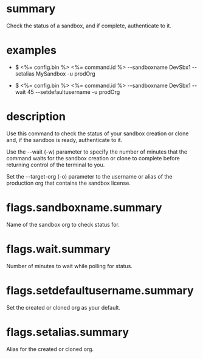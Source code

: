 # summary

Check the status of a sandbox, and if complete, authenticate to it.

# examples

- $ <%= config.bin %> <%= command.id %> --sandboxname DevSbx1 --setalias MySandbox -u prodOrg

- $ <%= config.bin %> <%= command.id %> --sandboxname DevSbx1 --wait 45 --setdefaultusername -u prodOrg

# description

Use this command to check the status of your sandbox creation or clone and, if the sandbox is ready, authenticate to it.

Use the --wait (-w) parameter to specify the number of minutes that the command waits for the sandbox creation or clone to complete before returning control of the terminal to you.

Set the --target-org (-o) parameter to the username or alias of the production org that contains the sandbox license.

# flags.sandboxname.summary

Name of the sandbox org to check status for.

# flags.wait.summary

Number of minutes to wait while polling for status.

# flags.setdefaultusername.summary

Set the created or cloned org as your default.

# flags.setalias.summary

Alias for the created or cloned org.
